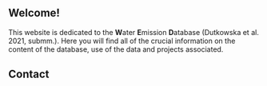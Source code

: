 ## Welcome!

This website is dedicated to the **W**ater **E**mission **D**atabase (Dutkowska et al. 2021, submm.). Here you will find all of the crucial information on the content of the database, use of the data and projects associated. 



## Contact
